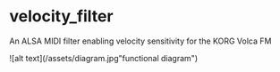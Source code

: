 # velocity_filter
An ALSA MIDI filter enabling velocity sensitivity for the KORG Volca FM


![alt text](/assets/diagram.jpg"functional diagram")
